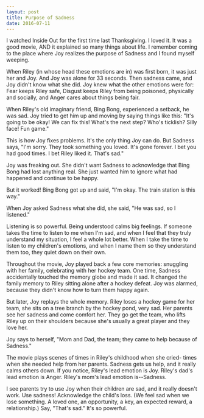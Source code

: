 ```yaml
---
layout: post
title: Purpose of Sadness
date: 2016-07-11
---
```


I watched Inside Out for the first time last Thanksgiving.  I loved it.  It was a good movie, AND it explained so many things about life. I remember coming to the place where Joy realizes the purpose of Sadness and I found myself weeping.

When Riley (in whose head these emotions are in) was first born, it was just her and Joy. And Joy was alone for 33 seconds.  Then sadness came, and Joy didn't know what she did.  Joy knew what the other emotions were for: Fear keeps Riley safe, Disgust keeps Riley from being poisoned, physically and socially, and Anger cares about things being fair.

When Riley's old imaginary friend, Bing Bong, experienced a setback, he was sad.  Joy tried to get him up and moving by saying things like this: "It's going to be okay! We can fix this! What's the next step? Who's ticklish? Silly face! Fun game."

This is how Joy fixes problems.  It's the only thing Joy can do.  But Sadness says, "I'm sorry.  They took something you loved. It's gone forever. I bet you had good times.  I bet Riley liked it.  That's sad."

Joy was freaking out.  She didn't want Sadness to acknowledge that Bing Bong had lost anything real.  She just wanted him to ignore what had happened and continue to be happy.

But it worked!  Bing Bong got up and said, "I'm okay.  The train station is this way."

When Joy asked Sadness what she did, she said, "He was sad, so I listened."

Listening is so powerful.  Being understood calms big feelings. If someone takes the time to listen to me when I'm sad, and when I feel that they truly understand my situation, I feel a whole lot better.  When I take the time to listen to my children's emotions, and when I name them so they understand them too, they quiet down on their own.

Throughout the movie, Joy played back a few core memories: snuggling with her family, celebrating with her hockey team.  One time, Sadness accidentally touched the memory globe and made it sad.  It changed the family memory to Riley sitting alone after a hockey defeat.  Joy was alarmed, because they didn't know how to turn them happy again.  

But later, Joy replays the whole memory.  Riley loses a hockey game for her team, she sits on a tree branch by the hockey pond, very sad.  Her parents see her sadness and come comfort her.  They go get the team, who lifts Riley up on their shoulders because she's usually a great player and they love her.  

Joy says to herself, "Mom and Dad, the team; they came to help because of Sadness."

The movie plays scenes of times in Riley's childhood when she cried- times when she needed help from her parents.  Sadness gets us help, and it really calms others down.  If you notice, Riley's lead emotion is Joy.  Riley's dad's lead emotion is Anger.  Riley's mom's lead emotion is--Sadness.

I see parents try to use Joy when their children are sad, and it really doesn't work. Use sadness!  Acknowledge the child's loss.  (We feel sad when we lose something.  A loved one, an opportunity, a key, an expected reward, a relationship.)  Say, "That's sad."  It's so powerful. 
